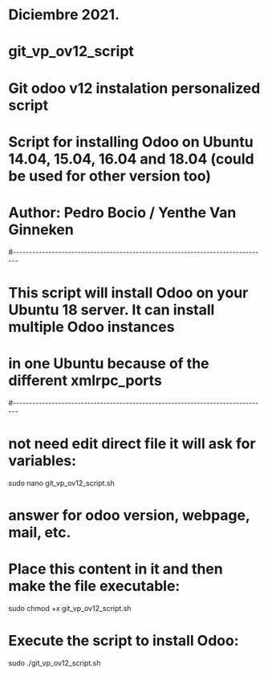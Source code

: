
# Diciembre 2021.

# git_vp_ov12_script
# Git odoo v12 instalation personalized script
# Script for installing Odoo on Ubuntu 14.04, 15.04, 16.04 and 18.04 (could be used for other version too)
# Author: Pedro Bocio / Yenthe Van Ginneken
#-------------------------------------------------------------------------------
# This script will install Odoo on your Ubuntu 18 server. It can install multiple Odoo instances
# in one Ubuntu because of the different xmlrpc_ports
#-------------------------------------------------------------------------------
# not need edit direct file it will ask for variables:
  sudo nano git_vp_ov12_script.sh
  # answer for odoo version, webpage, mail, etc.
# Place this content in it and then make the file executable:
  sudo chmod +x git_vp_ov12_script.sh
# Execute the script to install Odoo:
 sudo ./git_vp_ov12_script.sh

